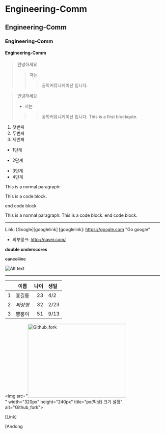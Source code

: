 # Engineering-Comm
## Engineering-Comm
### Engineering-Comm
#### Engineering-Comm

> 안녕하세요
>> 저는
>>> 공학커뮤니케이션 입니다.

> 안녕하세요
> + 저는
>>> 공학커뮤니케이션 입니다.
>>> This is a first blockqute.

1) 첫번째
2) 두번째
3) 세번째

* 1단계
 - 2단계
  + 3단계
   + 4단계

This is a normal paragraph:

 This is a code block.
 
end code block

This is a normal paragraph:
 This is a code block.
end code block.

<hr/>

Link: [Google][googlelink]
[googlelink]: https://google.com "Go google"

* 외부링크: <http://naver.com/>

__double underscores__

~~cancelline~~

![Alt text](https://user-images.githubusercontent.com/55431809/123567059-48eaa600-d7fc-11eb-88c3-280234333573.JPG)

---

| | 이름 | 나이 | 생일 |
| :-: | :-: | -: | :- |
| 1 | 홍길동 | 23 | 4/2 |
| 2 | *짜장형* | 32 | 2/23|
| 3 | 뿡뿡이 | 51 | 9/13 |

<img src="<img src="https://user-images.githubusercontent.com/79644567/123537966-
4b51ef00-d76d-11eb-9c92-ef95897e1a1e.PNG" width="320px" height="240px"
title="px(픽셀) 크기 설정" alt="Github_fork"></img><br/>" width="320px" height="240px"
title="px(픽셀) 크기 설정" alt="Github_fork"></img><br/>

[Link]

[Andong
